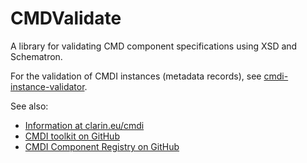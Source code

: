 # CMDValidate
A library for validating CMD component specifications using XSD and Schematron.

For the validation of CMDI instances (metadata records), see [cmdi-instance-validator](https://github.com/clarin-eric/cmdi-instance-validator).

See also:
- [Information at clarin.eu/cmdi](https://www.clarin.eu/cmdi)
- [CMDI toolkit on GitHub](https://github.com/clarin-eric/cmdi-toolkit)
- [CMDI Component Registry on GitHub](https://github.com/clarin-eric/component-registry-rest)
